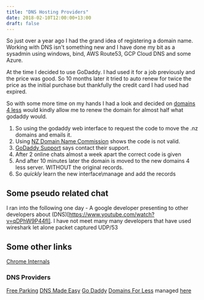```yaml
---
title: "DNS Hosting Providers"
date: 2018-02-10T12:00:00+13:00
draft: false
---
```



So just over a year ago I had the grand idea of registering a domain name.  Working with DNS isn't something new and I have done my bit as a sysadmin using windows, bind, AWS Route53, GCP Cloud DNS and some Azure.

At the time I decided to use GoDaddy.  I had used it for a job previously and the price was good. So 10 months later it tried to auto renew for twice the price as the initial purchase but thankfully the credit card I had used had expired.

So with some more time on my hands I had a look and decided on [domains 4 less](https://www.domains4less.co.nz/) would kindly allow me to renew the domain for almost half what godaddy would.

1. So using the godaddy web interface to request the code to move the .nz domains and emails it.
2. Using [NZ Domain Name Commission](https://www.dnc.org.nz/udai) shows the code is not valid.
3. [GoDaddy Support](https://nz.godaddy.com/help/authorization-codes-to-transfer-cctlds-19029) says contact their support.
4. After 2 online chats almost a week apart the correct code is given
5. And after 10 minutes later the domain is moved to the new domains 4 less server.  WITHOUT the original records.
6. So *quickly* learn the new interface\manage and add the records 


## Some pseudo related chat
I ran into the following one day -  A google developer presenting to other developers about (DNS)[https://www.youtube.com/watch?v=qDPhW9P44fI].  I have not meet many many developers that have used wireshark let alone packet captured UDP/53


## Some other links 
[Chrome Internals](chrome://net-internals/#dns)

### DNS Providers
[Free Parking](https://www.freeparking.co.nz)
[DNS Made Easy](https://dnsmadeeasy.com)
[Go Daddy](https://www.godaddy.com)
[Domains For Less](https://www.domains4less.co.nz)   managed [here](https://controlpanel.secureserver.co.nz/)
